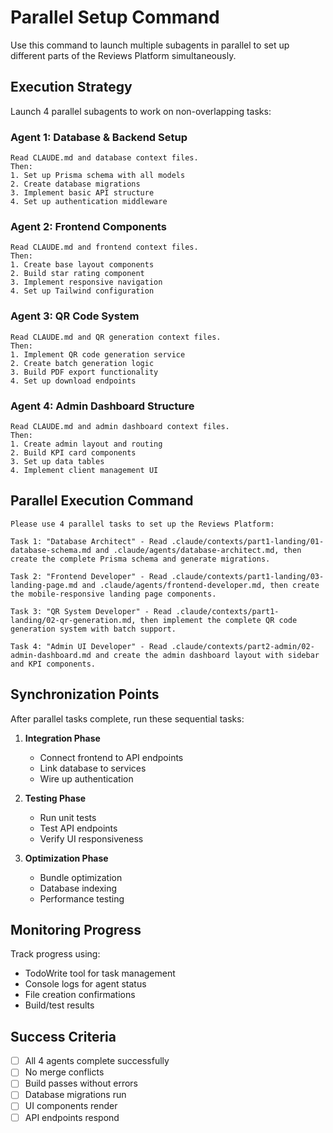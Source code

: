 # Parallel Setup Command

Use this command to launch multiple subagents in parallel to set up different parts of the Reviews Platform simultaneously.

## Execution Strategy

Launch 4 parallel subagents to work on non-overlapping tasks:

### Agent 1: Database & Backend Setup
```
Read CLAUDE.md and database context files.
Then:
1. Set up Prisma schema with all models
2. Create database migrations
3. Implement basic API structure
4. Set up authentication middleware
```

### Agent 2: Frontend Components
```
Read CLAUDE.md and frontend context files.
Then:
1. Create base layout components
2. Build star rating component
3. Implement responsive navigation
4. Set up Tailwind configuration
```

### Agent 3: QR Code System
```
Read CLAUDE.md and QR generation context files.
Then:
1. Implement QR code generation service
2. Create batch generation logic
3. Build PDF export functionality
4. Set up download endpoints
```

### Agent 4: Admin Dashboard Structure
```
Read CLAUDE.md and admin dashboard context files.
Then:
1. Create admin layout and routing
2. Build KPI card components
3. Set up data tables
4. Implement client management UI
```

## Parallel Execution Command

```
Please use 4 parallel tasks to set up the Reviews Platform:

Task 1: "Database Architect" - Read .claude/contexts/part1-landing/01-database-schema.md and .claude/agents/database-architect.md, then create the complete Prisma schema and generate migrations.

Task 2: "Frontend Developer" - Read .claude/contexts/part1-landing/03-landing-page.md and .claude/agents/frontend-developer.md, then create the mobile-responsive landing page components.

Task 3: "QR System Developer" - Read .claude/contexts/part1-landing/02-qr-generation.md, then implement the complete QR code generation system with batch support.

Task 4: "Admin UI Developer" - Read .claude/contexts/part2-admin/02-admin-dashboard.md and create the admin dashboard layout with sidebar and KPI components.
```

## Synchronization Points

After parallel tasks complete, run these sequential tasks:

1. **Integration Phase**
   - Connect frontend to API endpoints
   - Link database to services
   - Wire up authentication

2. **Testing Phase**
   - Run unit tests
   - Test API endpoints
   - Verify UI responsiveness

3. **Optimization Phase**
   - Bundle optimization
   - Database indexing
   - Performance testing

## Monitoring Progress

Track progress using:
- TodoWrite tool for task management
- Console logs for agent status
- File creation confirmations
- Build/test results

## Success Criteria

- [ ] All 4 agents complete successfully
- [ ] No merge conflicts
- [ ] Build passes without errors
- [ ] Database migrations run
- [ ] UI components render
- [ ] API endpoints respond